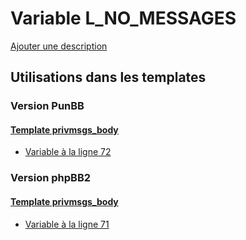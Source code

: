 # Variable L_NO_MESSAGES
[Ajouter une description](https://fa-tvars.appspot.com/var/L_NO_MESSAGES)

## Utilisations dans les templates

### Version PunBB

#### [Template privmsgs_body](punbb/privmsgs_body.md#readme)
* [Variable &agrave; la ligne 72](../punbb/privmsgs_body.tpl#L72)

### Version phpBB2

#### [Template privmsgs_body](subsilver/privmsgs_body.md#readme)
* [Variable &agrave; la ligne 71](../subsilver/privmsgs_body.tpl#L71)